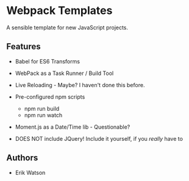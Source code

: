 # Webpack Templates 

A sensible template for new JavaScript projects. 


## Features

  + Babel for ES6 Transforms 
  + WebPack as a Task Runner / Build Tool 
  + Live Reloading - Maybe? I haven't done this before. 
  + Pre-configured npm scripts
    - npm run build 
    - npm run watch 

  + Moment.js as a Date/Time lib - Questionable? 
  + DOES NOT include JQuery! Include it yourself, if you _really_ have to


## Authors

  + Erik Watson
